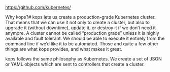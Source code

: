 https://github.com/kubernetes/

Why kops?#
kops lets us create a production-grade Kubernetes cluster. That means that we can use it not only to create a cluster, but also to upgrade it (without downtime), update it, or destroy it if we don’t need it anymore. A cluster cannot be called “production grade” unless it is highly available and fault tolerant. We should be able to execute it entirely from the command line if we’d like it to be automated. Those and quite a few other things are what kops provides, and what makes it great.

kops follows the same philosophy as Kubernetes. We create a set of JSON or YAML objects which are sent to controllers that create a cluster.

